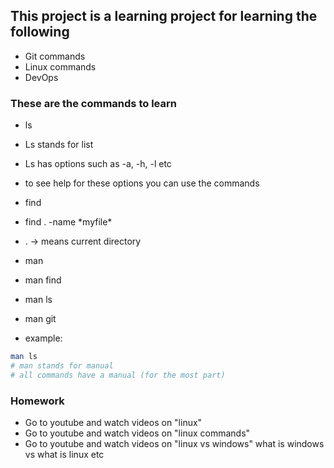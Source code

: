 ## This project is a learning project for learning the following

* Git commands
* Linux commands
* DevOps

### These are the commands to learn

* ls
* Ls stands for list
* Ls has options such as -a, -h, -l etc
* to see help for these options you can use the commands

* find
* find . -name \*myfile\*
* . -> means current directory

* man
* man find
* man ls
* man git

- example:

```bash
man ls 
# man stands for manual
# all commands have a manual (for the most part)
```

### Homework
* Go to youtube and watch videos on "linux"
* Go to youtube and watch videos on "linux commands"
* Go to youtube and watch videos on "linux vs windows" what is windows vs what is linux etc
